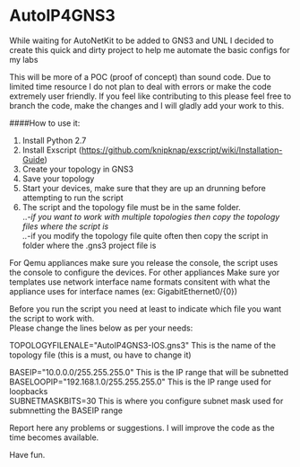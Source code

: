 # AutoIP4GNS3
While waiting for AutoNetKit to be added to GNS3 and UNL I decided to create this quick and dirty project to help me automate the basic configs for my labs

This will be more of a POC (proof of concept) than sound code. Due to limited time resource I do not plan to deal with errors or make the code extremely user friendly. If you feel like contributing to this please feel free to branch the code, make the changes and I will gladly add your work to this. 

####How to use it:  

1. Install Python 2.7  
2. Install Exscript (https://github.com/knipknap/exscript/wiki/Installation-Guide)  
3. Create your topology in GNS3  
4. Save your topology  
5. Start your devices, make sure that they are up an drunning before attempting to run the script  
6. The script and the topology file must be in the same folder.   
  ..*-if you want to work with multiple topologies then copy the topology files where the script is  
  ..*-if you modify the topology file quite often then copy the script in folder where the .gns3 project file is  

For Qemu appliances make sure you release the console, the script uses the console to configure the devices. For other appliances 
Make sure yor templates use network interface name formats consitent with what the appliance uses for interface names (ex: GigabitEthernet0/{0})  
  
Before you run the script you need at least to indicate which file you want the script to work with.  
Please change the lines below as per your needs:  

TOPOLOGYFILENALE="AutoIP4GNS3-IOS.gns3"           This is the name of the topology file  (this is a must, ou have to change it)  
  
BASEIP="10.0.0.0/255.255.255.0"                   This is the IP range that will be subnetted   
BASELOOPIP="192.168.1.0/255.255.255.0"            This is the IP range used for loopbacks  
SUBNETMASKBITS=30                                 This is where you configure subnet mask used for submnetting the BASEIP range  
  
Report here any problems or suggestions. I will improve the code as the time becomes available.    
  
Have fun.   





